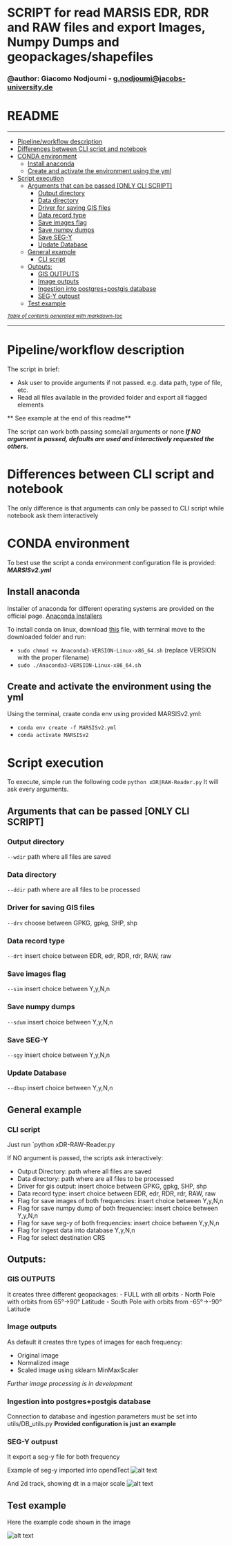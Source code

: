 # SCRIPT for read MARSIS EDR, RDR and RAW files and export Images, Numpy Dumps and geopackages/shapefiles
### @author: Giacomo Nodjoumi - g.nodjoumi@jacobs-university.de

# README
________________________________________________________________________________
- [Pipeline/workflow description](#pipeline-workflow-description)
- [Differences between CLI script and notebook](#differences-between-cli-script-and-notebook)
- [CONDA environment](#conda-environment)
  * [Install anaconda](#install-anaconda)
  * [Create and activate the environment using the yml](#create-and-activate-the-environment-using-the-yml)
- [Script execution](#script-execution)
  * [Arguments that can be passed [ONLY CLI SCRIPT]](#arguments-that-can-be-passed--only-cli-script-)
    + [Output directory](#output-directory)
    + [Data directory](#data-directory)
    + [Driver for saving GIS files](#driver-for-saving-gis-files)
    + [Data record type](#data-record-type)
    + [Save images flag](#save-images-flag)
    + [Save numpy dumps](#save-numpy-dumps)
    + [Save SEG-Y](#save-seg-y)
    + [Update Database](#update-database)
  * [General example](#general-example)
    + [CLI script](#cli-script)
  * [Outputs:](#outputs-)
    + [GIS OUTPUTS](#gis-outputs)
    + [Image outputs](#image-outputs)
    + [Ingestion into postgres+postgis database](#ingestion-into-postgres-postgis-database)
    + [SEG-Y outpust](#seg-y-outpust)
  * [Test example](#test-example)

<small><i><a href='http://ecotrust-canada.github.io/markdown-toc/'>Table of contents generated with markdown-toc</a></i></small>

________________________________________________________________________________
# Pipeline/workflow description

The script in brief:

* Ask user to provide arguments if not passed. e.g. data path, type of file, etc.
* Read all files available in the provided folder and export all flagged elements

** See example at the end of this readme**

The script can work both passing some/all arguments or none ***If NO argument is passed, defaults are used and interactively requested the others.***

# Differences between CLI script and notebook

The only difference is that arguments can only be passed to CLI script while notebook ask them interactively

# CONDA environment

To best use the script a conda environment configuration file is provided: ***MARSISv2.yml***

## Install anaconda

Installer of anaconda for different operating systems are provided on the official page. [Anaconda Installers](https://www.anaconda.com/products/individual)

To install conda on linux, download [this](https://repo.anaconda.com/archive/Anaconda3-2020.02-Linux-x86_64.sh) file, 
with terminal move to the downloaded folder and run:
* `sudo chmod +x Anaconda3-VERSION-Linux-x86_64.sh` (replace VERSION with the proper filename)
* `sudo ./Anaconda3-VERSION-Linux-x86_64.sh`

## Create and activate the environment using the yml

Using the terminal, craate conda env using provided MARSISv2.yml:
* `conda env create -f MARSISv2.yml`
* `conda activate MARSISv2`

# Script execution

To execute, simple run the following code `python xDR|RAW-Reader.py`
It will ask every arguments.

## Arguments that can be passed [ONLY CLI SCRIPT]

### Output directory
`--wdir` path where all files are saved

### Data directory
`--ddir` path where are all files to be processed

### Driver for saving GIS files
`--drv` choose between GPKG, gpkg, SHP, shp

### Data record type
`--drt` insert choice between EDR, edr, RDR, rdr, RAW, raw

### Save images flag
`--sim` insert choice between Y,y,N,n

### Save numpy dumps
`--sdum` insert choice between Y,y,N,n

### Save SEG-Y
`--sgy` insert choice between Y,y,N,n

### Update Database
`--dbup` insert choice between Y,y,N,n

## General example

### CLI script
Just run `python xDR-RAW-Reader.py 

If NO argument is passed, the scripts ask interactively:
    
* Output Directory: path where all files are saved
* Data directory: path where are all files to be processed
* Driver for gis output: insert choice between GPKG, gpkg, SHP, shp
* Data record type: insert choice between EDR, edr, RDR, rdr, RAW, raw
* Flag for save images of both frequencies: insert choice between Y,y,N,n
* Flag for save numpy dump of both frequencies: insert choice between Y,y,N,n
* Flag for save seg-y of both frequencies: insert choice between Y,y,N,n
* Flag for ingest data into database Y,y,N,n
* Flag for select destination CRS

## Outputs:
### GIS OUTPUTS
It creates three different geopackages:
    - FULL with all orbits
    - North Pole with orbits from 65°->90° Latitude
    - South Pole with orbits from -65°->-90° Latitude
    
### Image outputs
As default it creates thre types of images for each frequency:
- Original image
- Normalized image
- Scaled image using sklearn MinMaxScaler

*Further image processing is in development*

### Ingestion into postgres+postgis database
Connection to database and ingestion parameters must be set into utils/DB_utils.py
**Provided configuration is just an example**

### SEG-Y outpust
It export a seg-y file for both frequency

Example of seg-y imported into opendTect
![alt text](Readme_images/segy_opendtect.jpg?raw=true "seg-y opendTect")

And 2d track, showing dt in a major scale
![alt text](Readme_images/segy_opendtect_2d_image.jpg?raw=true "seg-y opendTect")
## Test example

Here the example code shown in the image


![alt text](Readme_images/test.jpg?raw=true "Test")
